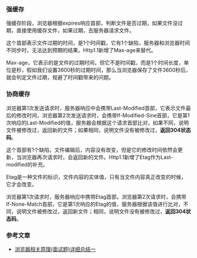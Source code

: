 ### 强缓存

强缓存阶段，浏览器根据expires响应首部，判断文件是否过期，如果文件没过期，直接使用缓存文件，如果过期，去服务器请求文件。

这个首部表示文件过期的时间，是1个时间戳，它有1个缺陷，服务器和浏览器时间不同步时，无法达到预期的结果。Http1.1新增了Max-age来替代。

Max-age，它表示的是文件的过期时间，但它不是时间戳，而是1个时间长度，单位是秒，假如我们设置3600秒的过期时间，那么当浏览器保存了文件3600秒后，就会判定文件过期，规避了时间戳带来的问题。

### 协商缓存

浏览器第1次发送请求时，服务器响应中会携带Last-Modified首部，它表示文件最后的修改时间，浏览器第2次发送请求时，会携带If-Modified-Sine首部，它是第1次响应的Last-Modified的值，服务器会根据这个请求首部比对，如果不同，说明文件被修改过，返回新的文件；如果相同，说明文件没有被修改过，**返回304状态码**。

这个首部有1个缺陷，文件编辑后，内容没有改变，但是它的修改时间依然会更新，当浏览器再次请求时，会返回新的文件。Http1.1新增了Etag作为Last-modified的补充。

Etag是一种文件的标识，文件内容的实体值，只有当文件内容真正改变的时候，它才会改变。

浏览器第1次请求时，服务器响应中携带Etag首部，浏览器第2次请求时，会携带If-None-Match首部，它是第1次响应的Etag的值，服务器根据该值进行比对，不同，说明文件被修改过，返回新文件；相同，说明文件没有被修改过，**返回304状态码**。

### 参考文章

* [浏览器相关原理(面试题)详细总结一](https://juejin.cn/post/6844903962216824839)